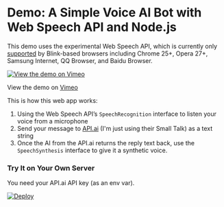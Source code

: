 # Demo: A Simple Voice AI Bot with Web Speech API and Node.js

This demo uses the experimental Web Speech API, which is currently only [supported](http://caniuse.com/#search=speech) by Blink-based browsers including Chrome 25+, Opera 27+, Samsung Internet, QQ Browser, and Baidu Browser.

[![View the demo on Vimeo](https://i.vimeocdn.com/video/633160262_480x297.jpg)](https://vimeo.com/215612852)

View the demo on [Vimeo](https://vimeo.com/215612852/)



This is how this web app works:

1. Using the Web Speech API’s `SpeechRecognition` interface to listen your voice from a microphone
2. Send your message to [API.ai](https://api.ai) (I'm just using their Small Talk) as a text string
3. Once the AI from the API.ai returns the reply text back, use the `SpeechSynthesis` interface to give it a synthetic voice.




### Try It on Your Own Server

You need your API.ai API key (as an env var).


[![Deploy](https://www.herokucdn.com/deploy/button.svg)](https://heroku.com/deploy?template=https://github.com/girliemac/web-speech-ai)




